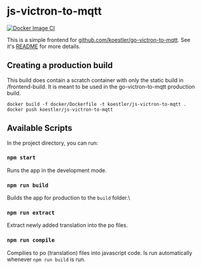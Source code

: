 # js-victron-to-mqtt
[![Docker Image CI](https://github.com/koestler/js-victron-to-mqtt/actions/workflows/docker-image.yml/badge.svg)](https://github.com/koestler/js-victron-to-mqtt/actions/workflows/docker-image.yml)

This is a simple frontend for [github.com/koestler/go-victron-to-mqtt](https://github.com/koestler/go-victron-to-mqtt).
See it's [README](https://github.com/koestler/go-victron-to-mqtt#readme) for more details.

## Creating a production build
This build does contain a scratch container with only the static build in /frontend-build. It is meant to be used in the go-victron-to-mqtt production build.
```
docker build -f docker/Dockerfile -t koestler/js-victron-to-mqtt .
docker push koestler/js-victron-to-mqtt
```

## Available Scripts
In the project directory, you can run:
### `npm start`
Runs the app in the development mode.

### `npm run build`
Builds the app for production to the `build` folder.\

### `npm run extract`
Extract newly added translation into the po files.

### `npm run compile`
Compilies to po (translation) files into javascript code. Is run automatically
whenever `npm run build` is run.